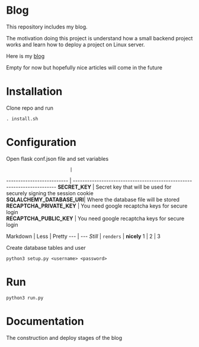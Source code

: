 # Blog

This repository includes my blog.

The motivation doing this project is understand how a small backend project works and learn how to deploy a project on Linux server.

Here is my [blog](http://yasinacierik.xyz)

Empty for now but hopefully nice articles will come in the future

# Installation

Clone repo and run 

`. install.sh`

# Configuration

Open flask conf.json file and set variables

                            |
--------------------------  | -----------------------------------------------------------------------
 **SECRET_KEY**             | Secret key that will be used for securely signing the session cookie   
 **SQLALCHEMY_DATABASE_URI**|  Where the database file will be stored                                
 **RECAPTCHA_PRIVATE_KEY**  | You need google recaptcha keys for secure login                        
 **RECAPTCHA_PUBLIC_KEY**   |  You need google recaptcha keys for secure login                       

Markdown | Less | Pretty
--- | --- 
*Still* | `renders` | **nicely**
1 | 2 | 3

Create database tables and user

`python3 setup.py <username> <password>`


# Run

`python3 run.py`




# Documentation

The construction and deploy stages of the blog
